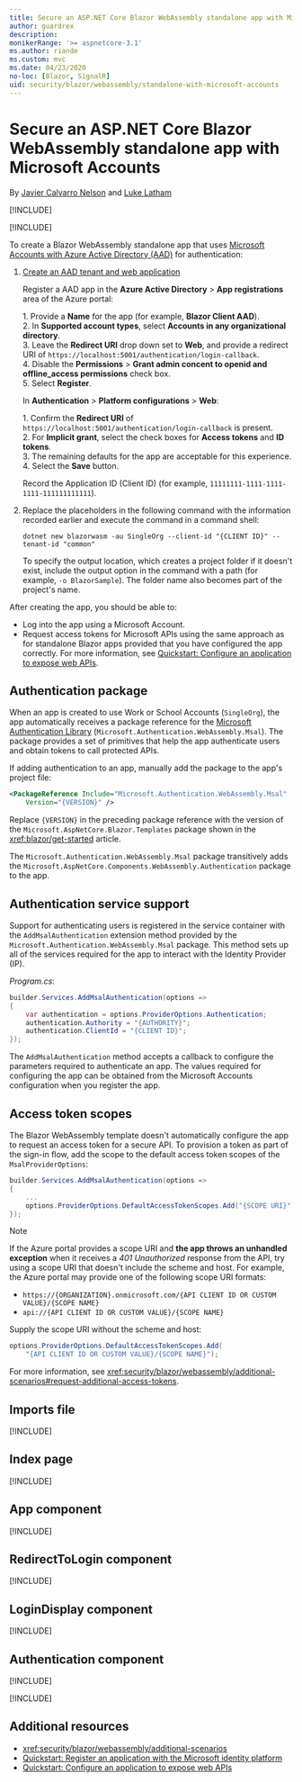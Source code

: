 ```yaml
---
title: Secure an ASP.NET Core Blazor WebAssembly standalone app with Microsoft Accounts
author: guardrex
description: 
monikerRange: '>= aspnetcore-3.1'
ms.author: riande
ms.custom: mvc
ms.date: 04/23/2020
no-loc: [Blazor, SignalR]
uid: security/blazor/webassembly/standalone-with-microsoft-accounts
---
```

# Secure an ASP.NET Core Blazor WebAssembly standalone app with Microsoft Accounts

By [Javier Calvarro Nelson](https://github.com/javiercn) and [Luke Latham](https://github.com/guardrex)

[!INCLUDE[](~/includes/blazorwasm-preview-notice.md)]

[!INCLUDE[](~/includes/blazorwasm-3.2-template-article-notice.md)]

To create a Blazor WebAssembly standalone app that uses [Microsoft Accounts with Azure Active Directory (AAD)](/azure/active-directory/develop/quickstart-register-app#register-a-new-application-using-the-azure-portal) for authentication:

1. [Create an AAD tenant and web application](/azure/active-directory/develop/v2-overview)

   Register a AAD app in the **Azure Active Directory** > **App registrations** area of the Azure portal:

   1\. Provide a **Name** for the app (for example, **Blazor Client AAD**).<br>
   2\. In **Supported account types**, select **Accounts in any organizational directory**.<br>
   3\. Leave the **Redirect URI** drop down set to **Web**, and provide a redirect URI of `https://localhost:5001/authentication/login-callback`.<br>
   4\. Disable the **Permissions** > **Grant admin concent to openid and offline_access permissions** check box.<br>
   5\. Select **Register**.

   In **Authentication** > **Platform configurations** > **Web**:

   1\. Confirm the **Redirect URI** of `https://localhost:5001/authentication/login-callback` is present.<br>
   2\. For **Implicit grant**, select the check boxes for **Access tokens** and **ID tokens**.<br>
   3\. The remaining defaults for the app are acceptable for this experience.<br>
   4\. Select the **Save** button.

   Record the Application ID (Client ID) (for example, `11111111-1111-1111-1111-111111111111`).

1. Replace the placeholders in the following command with the information recorded earlier and execute the command in a command shell:

   ```dotnetcli
   dotnet new blazorwasm -au SingleOrg --client-id "{CLIENT ID}" --tenant-id "common"
   ```

   To specify the output location, which creates a project folder if it doesn't exist, include the output option in the command with a path (for example, `-o BlazorSample`). The folder name also becomes part of the project's name.

After creating the app, you should be able to:

* Log into the app using a Microsoft Account.
* Request access tokens for Microsoft APIs using the same approach as for standalone Blazor apps provided that you have configured the app correctly. For more information, see [Quickstart: Configure an application to expose web APIs](/azure/active-directory/develop/quickstart-configure-app-expose-web-apis).

## Authentication package

When an app is created to use Work or School Accounts (`SingleOrg`), the app automatically receives a package reference for the [Microsoft Authentication Library](/azure/active-directory/develop/msal-overview) (`Microsoft.Authentication.WebAssembly.Msal`). The package provides a set of primitives that help the app authenticate users and obtain tokens to call protected APIs.

If adding authentication to an app, manually add the package to the app's project file:

```xml
<PackageReference Include="Microsoft.Authentication.WebAssembly.Msal" 
    Version="{VERSION}" />
```

Replace `{VERSION}` in the preceding package reference with the version of the `Microsoft.AspNetCore.Blazor.Templates` package shown in the <xref:blazor/get-started> article.

The `Microsoft.Authentication.WebAssembly.Msal` package transitively adds the `Microsoft.AspNetCore.Components.WebAssembly.Authentication` package to the app.

## Authentication service support

Support for authenticating users is registered in the service container with the `AddMsalAuthentication` extension method provided by the `Microsoft.Authentication.WebAssembly.Msal` package. This method sets up all of the services required for the app to interact with the Identity Provider (IP).

*Program.cs*:

```csharp
builder.Services.AddMsalAuthentication(options =>
{
    var authentication = options.ProviderOptions.Authentication;
    authentication.Authority = "{AUTHORITY}";
    authentication.ClientId = "{CLIENT ID}";
});
```

The `AddMsalAuthentication` method accepts a callback to configure the parameters required to authenticate an app. The values required for configuring the app can be obtained from the Microsoft Accounts configuration when you register the app.

## Access token scopes

The Blazor WebAssembly template doesn't automatically configure the app to request an access token for a secure API. To provision a token as part of the sign-in flow, add the scope to the default access token scopes of the `MsalProviderOptions`:

```csharp
builder.Services.AddMsalAuthentication(options =>
{
    ...
    options.ProviderOptions.DefaultAccessTokenScopes.Add("{SCOPE URI}");
});
```

> [!NOTE]
> If the Azure portal provides a scope URI and **the app throws an unhandled exception** when it receives a *401 Unauthorized* response from the API, try using a scope URI that doesn't include the scheme and host. For example, the Azure portal may provide one of the following scope URI formats:
>
> * `https://{ORGANIZATION}.onmicrosoft.com/{API CLIENT ID OR CUSTOM VALUE}/{SCOPE NAME}`
> * `api://{API CLIENT ID OR CUSTOM VALUE}/{SCOPE NAME}`
>
> Supply the scope URI without the scheme and host:
>
> ```csharp
> options.ProviderOptions.DefaultAccessTokenScopes.Add(
>     "{API CLIENT ID OR CUSTOM VALUE}/{SCOPE NAME}");
> ```

For more information, see <xref:security/blazor/webassembly/additional-scenarios#request-additional-access-tokens>.

<!--
    For more information, see <xref:security/blazor/webassembly/additional-scenarios#attach-tokens-to-outgoing-requests>.
-->

## Imports file

[!INCLUDE[](~/includes/blazor-security/imports-file-standalone.md)]

## Index page

[!INCLUDE[](~/includes/blazor-security/index-page-msal.md)]

## App component

[!INCLUDE[](~/includes/blazor-security/app-component.md)]

## RedirectToLogin component

[!INCLUDE[](~/includes/blazor-security/redirecttologin-component.md)]

## LoginDisplay component

[!INCLUDE[](~/includes/blazor-security/logindisplay-component.md)]

## Authentication component

[!INCLUDE[](~/includes/blazor-security/authentication-component.md)]

[!INCLUDE[](~/includes/blazor-security/troubleshoot.md)]

## Additional resources

* <xref:security/blazor/webassembly/additional-scenarios>
* [Quickstart: Register an application with the Microsoft identity platform](/azure/active-directory/develop/quickstart-register-app#register-a-new-application-using-the-azure-portal)
* [Quickstart: Configure an application to expose web APIs](/azure/active-directory/develop/quickstart-configure-app-expose-web-apis)
